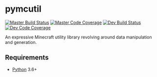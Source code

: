 # pymcutil
[![Master Build Status]](https://travis-ci.org/Arcensoth/pymcutil)
[![Master Code Coverage]](https://coveralls.io/github/Arcensoth/pymcutil)
[![Dev Build Status]](https://travis-ci.org/Arcensoth/pymcutil)
[![Dev Code Coverage]](https://coveralls.io/github/Arcensoth/pymcutil?branch=dev)

An expressive Minecraft utility library revolving around data manipulation and generation.

## Requirements
* [Python](https://www.python.org/) 3.6+

[Master Build Status]: https://img.shields.io/travis/Arcensoth/pymcutil/master.svg?label=master+build
[Master Code Coverage]: https://img.shields.io/coveralls/Arcensoth/pymcutil.svg?label=master+coverage
[Dev Build Status]: https://img.shields.io/travis/Arcensoth/pymcutil/dev.svg?label=dev+build
[Dev Code Coverage]: https://img.shields.io/coveralls/Arcensoth/pymcutil/dev.svg?&label=dev+coverage
